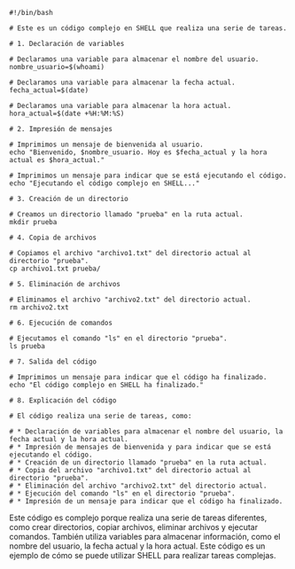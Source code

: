 ```shell
#!/bin/bash

# Este es un código complejo en SHELL que realiza una serie de tareas.

# 1. Declaración de variables

# Declaramos una variable para almacenar el nombre del usuario.
nombre_usuario=$(whoami)

# Declaramos una variable para almacenar la fecha actual.
fecha_actual=$(date)

# Declaramos una variable para almacenar la hora actual.
hora_actual=$(date +%H:%M:%S)

# 2. Impresión de mensajes

# Imprimimos un mensaje de bienvenida al usuario.
echo "Bienvenido, $nombre_usuario. Hoy es $fecha_actual y la hora actual es $hora_actual."

# Imprimimos un mensaje para indicar que se está ejecutando el código.
echo "Ejecutando el código complejo en SHELL..."

# 3. Creación de un directorio

# Creamos un directorio llamado "prueba" en la ruta actual.
mkdir prueba

# 4. Copia de archivos

# Copiamos el archivo "archivo1.txt" del directorio actual al directorio "prueba".
cp archivo1.txt prueba/

# 5. Eliminación de archivos

# Eliminamos el archivo "archivo2.txt" del directorio actual.
rm archivo2.txt

# 6. Ejecución de comandos

# Ejecutamos el comando "ls" en el directorio "prueba".
ls prueba

# 7. Salida del código

# Imprimimos un mensaje para indicar que el código ha finalizado.
echo "El código complejo en SHELL ha finalizado."

# 8. Explicación del código

# El código realiza una serie de tareas, como:

# * Declaración de variables para almacenar el nombre del usuario, la fecha actual y la hora actual.
# * Impresión de mensajes de bienvenida y para indicar que se está ejecutando el código.
# * Creación de un directorio llamado "prueba" en la ruta actual.
# * Copia del archivo "archivo1.txt" del directorio actual al directorio "prueba".
# * Eliminación del archivo "archivo2.txt" del directorio actual.
# * Ejecución del comando "ls" en el directorio "prueba".
# * Impresión de un mensaje para indicar que el código ha finalizado.
```

Este código es complejo porque realiza una serie de tareas diferentes, como crear directorios, copiar archivos, eliminar archivos y ejecutar comandos. También utiliza variables para almacenar información, como el nombre del usuario, la fecha actual y la hora actual. Este código es un ejemplo de cómo se puede utilizar SHELL para realizar tareas complejas.